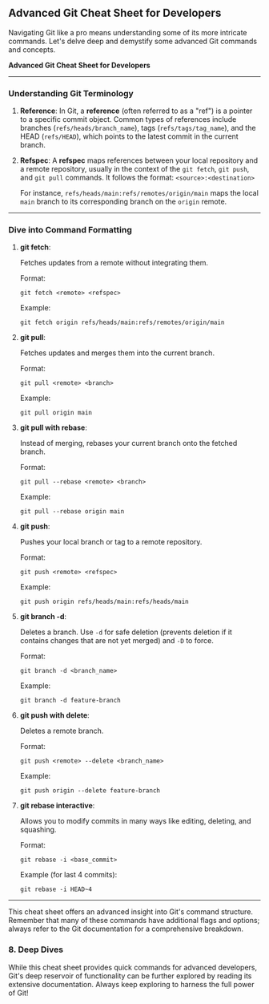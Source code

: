 ## Advanced Git Cheat Sheet for Developers

Navigating Git like a pro means understanding some of its more intricate commands. Let's delve deep and demystify some advanced Git commands and concepts.

**Advanced Git Cheat Sheet for Developers**

---

### Understanding Git Terminology

1. **Reference**: In Git, a **reference** (often referred to as a "ref") is a pointer to a specific commit object. Common types of references include branches (`refs/heads/branch_name`), tags (`refs/tags/tag_name`), and the HEAD (`refs/HEAD`), which points to the latest commit in the current branch.

2. **Refspec**: A **refspec** maps references between your local repository and a remote repository, usually in the context of the `git fetch`, `git push`, and `git pull` commands. It follows the format: `<source>:<destination>`

   For instance, `refs/heads/main:refs/remotes/origin/main` maps the local `main` branch to its corresponding branch on the `origin` remote.

---

### Dive into Command Formatting

1. **git fetch**:

   Fetches updates from a remote without integrating them.
   
   Format:
   ```
   git fetch <remote> <refspec>
   ```

   Example:
   ```
   git fetch origin refs/heads/main:refs/remotes/origin/main
   ```

2. **git pull**:

   Fetches updates and merges them into the current branch.

   Format:
   ```
   git pull <remote> <branch>
   ```

   Example:
   ```
   git pull origin main
   ```

3. **git pull with rebase**:

   Instead of merging, rebases your current branch onto the fetched branch.

   Format:
   ```
   git pull --rebase <remote> <branch>
   ```

   Example:
   ```
   git pull --rebase origin main
   ```

4. **git push**:

   Pushes your local branch or tag to a remote repository.

   Format:
   ```
   git push <remote> <refspec>
   ```

   Example:
   ```
   git push origin refs/heads/main:refs/heads/main
   ```

5. **git branch -d**:

   Deletes a branch. Use `-d` for safe deletion (prevents deletion if it contains changes that are not yet merged) and `-D` to force.

   Format:
   ```
   git branch -d <branch_name>
   ```

   Example:
   ```
   git branch -d feature-branch
   ```

6. **git push with delete**:

   Deletes a remote branch.

   Format:
   ```
   git push <remote> --delete <branch_name>
   ```

   Example:
   ```
   git push origin --delete feature-branch
   ```

7. **git rebase interactive**:

   Allows you to modify commits in many ways like editing, deleting, and squashing.

   Format:
   ```
   git rebase -i <base_commit>
   ```

   Example (for last 4 commits):
   ```
   git rebase -i HEAD~4
   ```

---

This cheat sheet offers an advanced insight into Git's command structure. Remember that many of these commands have additional flags and options; always refer to the Git documentation for a comprehensive breakdown.


### **8. Deep Dives**

While this cheat sheet provides quick commands for advanced developers, Git's deep reservoir of functionality can be further explored by reading its extensive documentation. Always keep exploring to harness the full power of Git!